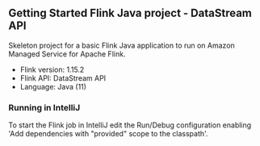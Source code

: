 ## Getting Started Flink Java project - DataStream API

Skeleton project for a basic Flink Java application to run on Amazon Managed Service for Apache Flink.

* Flink version: 1.15.2
* Flink API: DataStream API
* Language: Java (11)

### Running in IntelliJ

To start the Flink job in IntelliJ edit the Run/Debug configuration enabling 'Add dependencies with "provided" scope to 
the classpath'.
